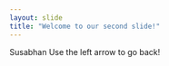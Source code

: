 ```yaml
---
layout: slide
title: "Welcome to our second slide!"
---
```

Susabhan
Use the left arrow to go back!
